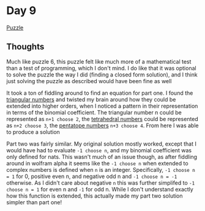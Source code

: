 # Day 9

[Puzzle](https://adventofcode.com/2023/day/9)

## Thoughts

Much like puzzle 6, this puzzle felt like much more of a mathematical test than a test of programming, which I don't mind. I do like that it was optional to solve the puzzle the way I did (finding a closed form solution), and I think just solving the puzzle as described would have been fine as well

It took a ton of fiddling around to find an equation for part one. I found the [triangular numbers](https://en.wikipedia.org/wiki/Triangular_number) and twisted my brain around how they could be extended into higher orders, when I noticed a pattern in their representation in terms of the binomial coefficient. The triangular number n could be represented as `n+1 choose 2`, the [tetrahedral numbers](https://en.wikipedia.org/wiki/Tetrahedral_number) could be represented as `n+2 choose 3`, the [pentatope numbers](https://en.wikipedia.org/wiki/Pentatope_number) `n+3 choose 4`. From here I was able to produce a solution

Part two was fairly similar. My original solution mostly worked, except that I would have had to evaluate `-1 choose n`, and my binomial coefficient was only defined for nats. This wasn't much of an issue though, as after fiddling around in wolfram alpha it seems like the `-1 choose n` when extended to complex numbers is defined when `n` is an integer. Specifically, `-1 choose n = 1` for 0, positive even n, and negative odd n and `-1 choose n = -1` otherwise. As I didn't care about negative `n` this was further simplifed to `-1 choose n = 1` for even n and `-1` for odd n. While I don't understand exactly how this function is extended, this actually made my part two solution simpler than part one!
